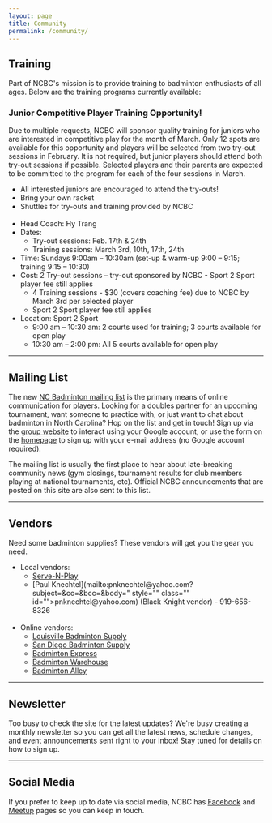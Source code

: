 ```yaml
---
layout: page
title: Community
permalink: /community/
---
```


## Training

Part of NCBC's mission is to provide training to badminton enthusiasts of all ages. Below are the training programs currently available:

### Junior Competitive Player Training Opportunity!

Due to multiple requests, NCBC will sponsor quality training for juniors who are interested in competitive play for the month of March. Only 12 spots are available for this opportunity and players will be selected from two try-out sessions in February. It is not required, but junior players should attend both try-out sessions if possible. Selected players and their parents are expected to be committed to the program for each of the four sessions in March.

- All interested juniors are encouraged to attend the try-outs!
- Bring your own racket
- Shuttles for try-outs and training provided by NCBC
<br /><br />
- Head Coach:  Hy Trang <br />
- Dates: <br />
    - Try-out sessions: Feb. 17th & 24th <br />
    - Training sessions: March 3rd, 10th, 17th, 24th <br />
- Time:  Sundays   9:00am – 10:30am (set-up & warm-up 9:00 – 9:15; training 9:15 – 10:30) <br />
- Cost:  2 Try-out sessions – try-out sponsored by NCBC - Sport 2 Sport player fee still applies <br />
    - 4 Training sessions - $30 (covers coaching fee) due to NCBC by March 3rd per selected player <br />
    - Sport 2 Sport player fee still applies <br />
- Location: Sport 2 Sport <br />
    - 9:00 am – 10:30 am: 2 courts used for training; 3 courts available for open play <br />
    - 10:30 am – 2:00 pm:  All 5 courts available for open play <br />

<hr />

## Mailing List

The new [NC Badminton mailing list](http://groups.google.com/group/ncbadminton/) is the primary means of online communication for players. Looking for a doubles partner for an upcoming tournament, want someone to practice with, or just want to chat about badminton in North Carolina? Hop on the list and get in touch! Sign up via the [group website](http://groups.google.com/group/ncbadminton/) to interact using your Google account, or use the form on the [homepage](http://ncbadminton.org) to sign up with your e-mail address (no Google account required).

The mailing list is usually the first place to hear about late-breaking community news (gym closings, tournament results for club members playing at national tournaments, etc). Official NCBC announcements that are posted on this site are also sent to this list.

<hr />

## Vendors 

Need some badminton supplies? These vendors will get you the gear you need.

- Local vendors: <br />
    - [Serve-N-Play](http://www.servenplay.com/snpecomm1/) <br />
    - [Paul Knechtel](&#x6d;&#x61;&#x69;&#000108;&#x74;&#x6f;&#58;&#000112;&#000110;&#107;&#000110;&#x65;&#x63;&#x68;&#000116;&#x65;&#x6c;&#x40;&#121;&#00097;&#000104;&#x6f;&#000111;&#x2e;&#00099;&#111;&#000109;?subject=&cc=&bcc=&body=" style="" class="" id="">&#000112;&#x6e;&#x6b;&#x6e;&#x65;&#99;&#000104;&#116;&#101;&#108;&#x40;&#x79;&#97;&#104;&#x6f;&#111;&#00046;&#99;&#x6f;&#x6d;) (Black Knight vendor) - 919-656-8326
<br /> <br />
- Online vendors: <br />
    - [Louisville Badminton Supply](http://www.angelfire.com/biz/lbs/current/) <br />
    - [San Diego Badminton Supply](http://www.badminton.net/cart/index.php) <br />
    - [Badminton Express](http://www.badmintonexpress.com/index.html) <br />
    - [Badminton Warehouse](http://www.badmintonwarehouse.com/) <br />
    - [Badminton Alley](http://www.badmintonalley.com/) <br />

<hr />



## Newsletter

Too busy to check the site for the latest updates? We're busy creating a monthly newsletter so you can get all the latest news, schedule changes, and event announcements sent right to your inbox! Stay tuned for details on how to sign up.

<hr />

## Social Media

If you prefer to keep up to date via social media, NCBC has [Facebook](http://www.facebook.com/pages/North-Carolina-Badminton-Club/143513899010031) and [Meetup](http://www.meetup.com/badminton-51/) pages so you can keep in touch.

